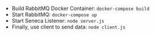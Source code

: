 - Build RabbitMQ Docker Container: `docker-compose build`
- Start RabbitMQ: `docker-compose up`
- Start Seneca Listener: `node server.js`
- Finally, use client to send data: `node client.js`
